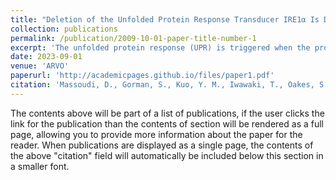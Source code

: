 ```yaml
---
title: "Deletion of the Unfolded Protein Response Transducer IRE1α Is Detrimental to Aging Photoreceptors and to ER Stress-Mediated Retinal Degeneration"
collection: publications
permalink: /publication/2009-10-01-paper-title-number-1
excerpt: 'The unfolded protein response (UPR) is triggered when the protein folding capacity of the endoplasmic reticulum (ER) is overwhelmed and misfolded proteins accumulate in the ER, a condition referred to as ER stress. IRE1α is an ER-resident protein that plays major roles in orchestrating the UPR. Several lines of evidence implicate the UPR and its transducers in neurodegenerative diseases, including retinitis pigmentosa (RP), a group of inherited diseases that cause progressive dysfunction and loss of rod and cone photoreceptors. This study evaluated the contribution of IRE1α to photoreceptor development, homeostasis, and degeneration.'
date: 2023-09-01
venue: 'ARVO'
paperurl: 'http://academicpages.github.io/files/paper1.pdf'
citation: 'Massoudi, D., Gorman, S., Kuo, Y. M., Iwawaki, T., Oakes, S. A., Papa, F. R., & Gould, D. B. (2023). Deletion of the Unfolded Protein Response Transducer IRE1α Is Detrimental to Aging Photoreceptors and to ER Stress-Mediated Retinal Degeneration. Investigative Ophthalmology & Visual Science, 64(4), 30-30.'
---
```


The contents above will be part of a list of publications, if the user clicks the link for the publication than the contents of section will be rendered as a full page, allowing you to provide more information about the paper for the reader. When publications are displayed as a single page, the contents of the above "citation" field will automatically be included below this section in a smaller font.


